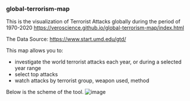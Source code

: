 ### global-terrorism-map
This is the visualization of Terrorist Attacks globally during the period of 1970-2020
https://veroscience.github.io/global-terrorism-map/index.html

The Data Source: https://www.start.umd.edu/gtd/

This map allows you to:
- investigate the world terrorist attacks each year, or during a selected year range
- select top attacks
- watch attacks by terrorist group, weapon used, method

Below is the scheme of the tool.
![image](https://github.com/Nikotino/global-terrorism-map/assets/7644330/1c431e26-1b60-48d9-8240-735464970ac8)
